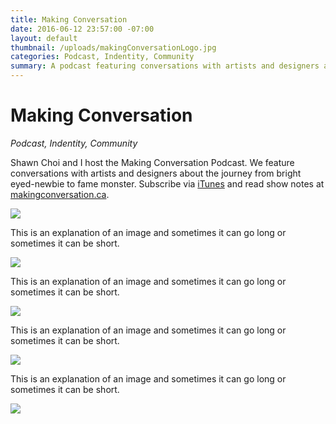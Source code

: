 ```yaml
---
title: Making Conversation
date: 2016-06-12 23:57:00 -07:00
layout: default
thumbnail: /uploads/makingConversationLogo.jpg
categories: Podcast, Indentity, Community
summary: A podcast featuring conversations with artists and designers about the journey from bright eyed-newbie to fame monster.
---
```


<div class="grid">
    <h1>Making Conversation</h1>
    <p><em>Podcast, Indentity, Community</em></p>
</div>

<div class="grid">
    <div class="col-1-3">
    	<p>Shawn Choi and I host the Making Conversation Podcast. We feature conversations with artists and designers about the journey from bright eyed-newbie to fame monster. Subscribe via <a href="https://itunes.apple.com/ca/podcast/making-conversation/id866475083?mt=2" target="_blank" title="Making Conversatino on iTunes">iTunes</a> and read show notes at <a href="http://makingconversation.ca/" target="_blank" title="Making Conversation Podcast">makingconversation.ca</a>.</p>
	</div>
	<div class="col-2-3">
		<img src="/uploads/makingConversationLogo.jpg"/>
	</div>
</div>

<div class="grid">
    <div class="col-1-3">
    	<p>This is an explanation of an image and sometimes it can go long or sometimes it can be short.</p>
	</div>
	<div class="col-2-3">
		<img src="/uploads/makingConversationProcess.jpg"/>
	</div>
</div>

<div class="grid">
    <div class="col-1-3">
    	<p>This is an explanation of an image and sometimes it can go long or sometimes it can be short.</p>
	</div>
	<div class="col-2-3">
		<img src="/uploads/makingConversationResponsiveShowcase.jpg"/>
	</div>
</div>

<div class="grid">
    <div class="col-1-3">
    	<p>This is an explanation of an image and sometimes it can go long or sometimes it can be short.</p>
	</div>
	<div class="col-2-3">
		<img src="/uploads/makingConversationTwitter.jpg"/>
	</div>
</div>

<div class="grid">
    <div class="col-1-3">
    	<p>This is an explanation of an image and sometimes it can go long or sometimes it can be short.</p>
	</div>
	<div class="col-2-3">
		<img src="/uploads/makingConversationiTunes.jpg"/>
	</div>
</div>